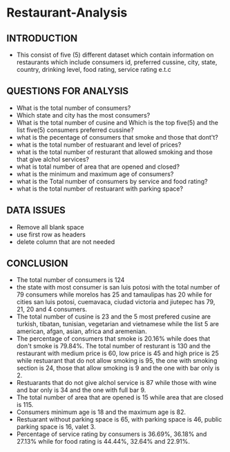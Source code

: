 # Restaurant-Analysis
## INTRODUCTION
- This consist of five (5) different dataset which contain information on restaurants which include consumers id, preferred cussine, city, state, country, drinking level, food rating, service rating e.t.c
## QUESTIONS FOR ANALYSIS
- What is the total number of consumers?
- Which state and city has the most consumers?
- What is the total number of cusine and Which is the top five(5) and the list five(5) consumers preferred cussine?
- what is the pecentage of consumers that smoke and those that dont't?
- what is the total number of restuarant and level of prices?
- what is the total number of resturant that allowed smoking and those that give alchol services?
- what is total number of area that are opened and closed?
- what is the minimum and maximum age of consumers?
- what is the Total number of consumers by service and food rating?
- what is the total number of restuarant with parking space?
## DATA ISSUES
- Remove all blank space
- use first row as headers
- delete column that are not needed
 ## CONCLUSION
- The total number of consumers is 124
- the state with most consumer is san luis potosi with the total number of 79 consumers while morelos has 25 and tamaulipas has 20 while for cities san luis potosi, cuemavaca, ciudad victoria and jiutepec has 79, 21, 20 and 4 consumers. 
- The total number of cusine is 23 and the 5 most prefered cusine are turkish, tibatan, tunisian, vegetarian and vietnamese while the list 5 are american, afgan, asian, africa and aremenian.
- The percentage of consumers that smoke is 20.16% while does that don't smoke is 79.84%.
The total number of resturant is 130 and the restaurant with medium price is 60, low price is 45 and high price is 25 while restuarant that do not allow smoking is 95, the one with smoking section is 24, those that allow smoking is 9 and the one with bar only is 2.
- Restuarants that do not give alchol service is 87 while those with wine and bar only is 34 and the one with full bar 9.
- The total number of area that are opened is 15 while area that are closed is 115.
- Consumers minimum age is 18 and the maximum age is 82.
- Restuarant without parking space is 65, with parking space is 46, public parking space is 16, valet 3.
- Percentage of service rating by consumers is 36.69%, 36.18% and 27.13% while for food rating is 44.44%, 32.64% and 22.91%.

